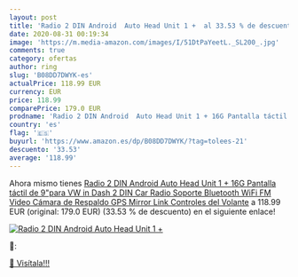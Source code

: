 ```yaml
---
layout: post
title: 'Radio 2 DIN Android  Auto Head Unit 1 +  al 33.53 % de descuento'
date: 2020-08-31 00:19:34
image: 'https://m.media-amazon.com/images/I/51DtPaYeetL._SL200_.jpg'
comments: true
category: ofertas
author: ring
slug: 'B08DD7DWYK-es'
actualPrice: 118.99 EUR
currency: EUR
price: 118.99
comparePrice: 179.0 EUR
prodname: 'Radio 2 DIN Android  Auto Head Unit 1 + 16G Pantalla táctil de 9"para VW in Dash 2 DIN Car Radio Soporte Bluetooth  WiFi  FM  Video  Cámara de Respaldo  GPS  Mirror Link  Controles del Volante'
country: 'es'
flag: '🇪🇸'
buyurl: 'https://www.amazon.es/dp/B08DD7DWYK/?tag=tolees-21'
descuento: '33.53'
average: '118.99'
---
```


Ahora mismo tienes [Radio 2 DIN Android  Auto Head Unit 1 + 16G Pantalla táctil de 9"para VW in Dash 2 DIN Car Radio Soporte Bluetooth  WiFi  FM  Video  Cámara de Respaldo  GPS  Mirror Link  Controles del Volante](https://www.amazon.es/dp/B08DD7DWYK/?tag=tolees-21) a 118.99 EUR (original: 179.0 EUR) (33.53 %  de descuento) en el siguiente enlace!

[![Radio 2 DIN Android  Auto Head Unit 1 + ](https://m.media-amazon.com/images/I/51DtPaYeetL._SL200_.jpg)](https://www.amazon.es/dp/B08DD7DWYK/?tag=tolees-21)

🔎:


[🛒 Visítala!!!](https://www.amazon.es/dp/B08DD7DWYK/?tag=tolees-21)
